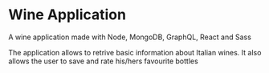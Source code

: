 # Wine Application

A wine application made with Node, MongoDB, GraphQL, React and Sass

The application allows to retrive basic information about Italian wines. 
It also allows the user to save and rate his/hers favourite bottles
